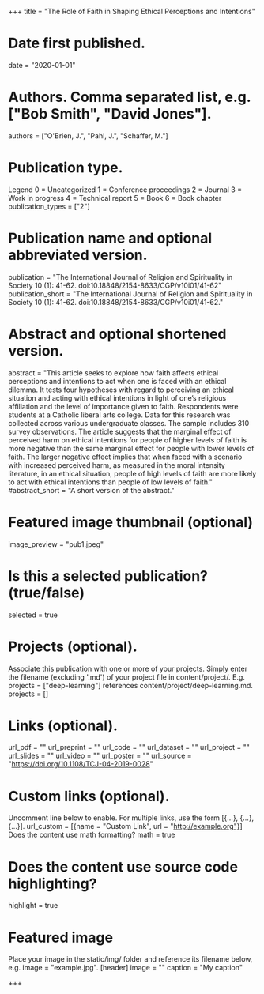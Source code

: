 +++ 
title = "The Role of Faith in Shaping Ethical Perceptions and Intentions"

# Date first published.
date = "2020-01-01"

# Authors. Comma separated list, e.g. ["Bob Smith", "David Jones"].
authors = ["O'Brien, J.", "Pahl, J.", "Schaffer, M."]

# Publication type.
Legend
0 = Uncategorized
1 = Conference proceedings
2 = Journal
3 = Work in progress
4 = Technical report
5 = Book
6 = Book chapter
publication_types = ["2"]

# Publication name and optional abbreviated version.
publication = "The International Journal of Religion and Spirituality in Society 10 (1): 41-62. doi:10.18848/2154-8633/CGP/v10i01/41-62" 
publication_short = "The International Journal of Religion and Spirituality in Society 10 (1): 41-62. doi:10.18848/2154-8633/CGP/v10i01/41-62."

# Abstract and optional shortened version.
abstract = "This article seeks to explore how faith affects ethical perceptions and intentions to act when one is faced with an ethical dilemma. It tests four hypotheses with regard to perceiving an ethical situation and acting with ethical intentions in light of one’s religious affiliation and the level of importance given to faith. Respondents were students at a Catholic liberal arts college. Data for this research was collected across various undergraduate classes. The sample includes 310 survey observations. The article suggests that the marginal effect of perceived harm on ethical intentions for people of higher levels of faith is more negative than the same marginal effect for people with lower levels of faith. The larger negative effect implies that when faced with a scenario with increased perceived harm, as measured in the moral intensity literature, in an ethical situation, people of high levels of faith are more likely to act with ethical intentions than people of low levels of faith." #abstract_short = "A short version of the abstract."

# Featured image thumbnail (optional)
image_preview = "pub1.jpeg"

# Is this a selected publication? (true/false)
selected = true

# Projects (optional).
Associate this publication with one or more of your projects.
Simply enter the filename (excluding '.md') of your project file in content/project/.
E.g. projects = ["deep-learning"] references content/project/deep-learning.md.
projects = []

# Links (optional).
url_pdf = "" url_preprint = "" url_code = "" url_dataset = "" url_project = "" url_slides = "" url_video = "" url_poster = "" url_source = "https://doi.org/10.1108/TCJ-04-2019-0028"

# Custom links (optional).
Uncomment line below to enable. For multiple links, use the form [{...}, {...}, {...}].
url_custom = [{name = "Custom Link", url = "http://example.org"}]
Does the content use math formatting?
math = true

# Does the content use source code highlighting?
highlight = true

# Featured image
Place your image in the static/img/ folder and reference its filename below, e.g. image = "example.jpg".
[header] image = "" caption = "My caption"

+++
